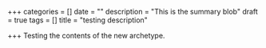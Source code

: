 +++
categories = []
date = ""
description = "This is the summary blob"
draft = true
tags = []
title = "testing description"

+++
Testing the contents of the new archetype.